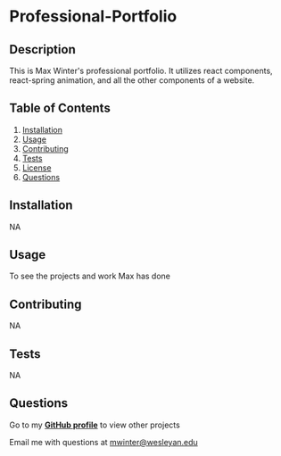 
  # Professional-Portfolio
  

  ## Description
  This is Max Winter's professional portfolio. It utilizes react components, react-spring animation, and all the other components of a website.

  ## Table of Contents
  1. [Installation](#installation)
  2. [Usage](#usage)
  3. [Contributing](#contributing)
  4. [Tests](#tests)
  5. [License](#license)
  6. [Questions](#questions)

  ## Installation
  NA

  ## Usage
  To see the projects and work Max has done

  ## Contributing
  NA

  ## Tests
  NA
  
  ## Questions
  Go to my **[GitHub profile](https://github.com/mwin1201)** to view other projects 
  
  Email me with questions at mwinter@wesleyan.edu
